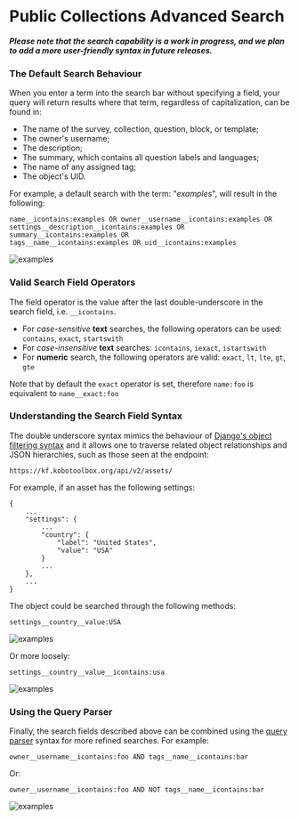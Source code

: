 # Public Collections Advanced Search

**_Please note that the search capability is a work in progress, and we plan to
add a more user-friendly syntax in future releases._**

### The Default Search Behaviour

When you enter a term into the search bar without specifying a field, your
query will return results where that term, regardless of capitalization, can be
found in:
- The name of the survey, collection, question, block, or template;
- The owner's username;
- The description;
- The summary, which contains all question labels and languages;
- The name of any assigned tag;
- The object's UID.

For example, a default search with the term: "_examples_", will result in the
following:

```
name__icontains:examples OR owner__username__icontains:examples OR
settings__description__icontains:examples OR summary__icontains:examples OR
tags__name__icontains:examples OR uid__icontains:examples
```

![examples](/images/public_collections_advanced_search/advanced_search_1.png)

### Valid Search Field Operators

The field operator is the value after the last double-underscore in the search
field, i.e. `__icontains`.

- For _case-sensitive_ **text** searches, the following operators can be used:
  `contains`, `exact`, `startswith`
- For _case-insensitive_ **text** searches: `icontains`, `iexact`,
  `istartswith`
- For **numeric** search, the following operators are valid: `exact`, `lt`,
  `lte`, `gt`, `gte`

Note that by default the `exact` operator is set, therefore `name:foo` is
equivalent to `name__exact:foo`

### Understanding the Search Field Syntax

The double underscore syntax mimics the behaviour of [Django's object filtering
syntax](https://docs.djangoproject.com/en/3.1/ref/contrib/admin/#django.contrib.admin.ModelAdmin.search_fields)
and it allows one to traverse related object relationships and JSON hierarchies,
such as those seen at the endpoint:

`https://kf.kobotoolbox.org/api/v2/assets/`

For example, if an asset has the following settings:

```
{
    ...
    "settings": {
        ...
        "country": {
            "label": "United States",
            "value": "USA"
        }
        ...
    },
    ...
}
```

The object could be searched through the following methods:

```
settings__country__value:USA
```

![examples](/images/public_collections_advanced_search/advanced_search_2.png)

Or more loosely:

```
settings__country__value__icontains:usa
```

![examples](/images/public_collections_advanced_search/advanced_search_3.png)

### Using the Query Parser

Finally, the search fields described above can be combined using the [query
parser](https://github.com/kobotoolbox/kpi#searching) syntax for more refined
searches. For example:

```
owner__username__icontains:foo AND tags__name__icontains:bar
```

Or:

```
owner__username__icontains:foo AND NOT tags__name__icontains:bar
```

![examples](/images/public_collections_advanced_search/advanced_search_4.png)

